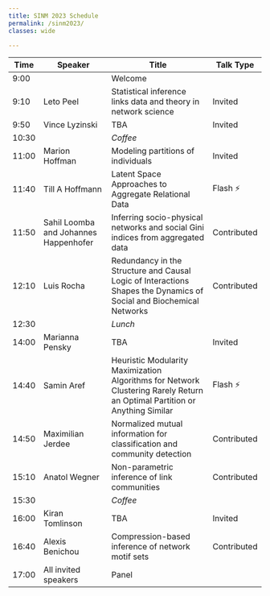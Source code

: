 ```yaml
---
title: SINM 2023 Schedule
permalink: /sinm2023/
classes: wide

---
```


| Time | Speaker | Title | Talk Type |
| ---------- | ----------- | ----------- | ----------- |
| 9:00 |  | Welcome |  |
| 9:10 | Leto Peel | Statistical inference links data and theory in network science | Invited |
| 9:50 | Vince Lyzinski | TBA | Invited |
| 10:30 | | *Coffee*  | |
| 11:00 | Marion Hoffman | Modeling partitions of individuals | Invited |
| 11:40 | Till A Hoffmann | Latent Space Approaches to Aggregate Relational Data | Flash ⚡ |
| 11:50 | Sahil Loomba and Johannes Happenhofer | Inferring socio-physical networks and social Gini indices from aggregated data | Contributed |
| 12:10 | Luis Rocha | Redundancy in the Structure and Causal Logic of Interactions Shapes the Dynamics of Social and Biochemical Networks | Contributed |
| 12:30 | | *Lunch*  | |
| 14:00 | Marianna Pensky | TBA | Invited |
| 14:40 | Samin Aref | Heuristic Modularity Maximization Algorithms for Network Clustering Rarely Return an Optimal Partition or Anything Similar | Flash ⚡ |
| 14:50 | Maximilian Jerdee | Normalized mutual information for classification and community detection | Contributed |
| 15:10 | Anatol Wegner | Non-parametric inference of link communities | Contributed |
| 15:30 | | *Coffee*  | |
| 16:00 | Kiran Tomlinson | TBA | Invited |
| 16:40 | Alexis Benichou | Compression-based inference of network motif sets | Contributed |
| 17:00 | All invited speakers | Panel |  |
